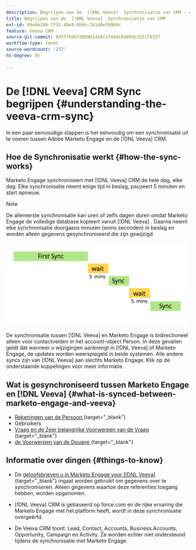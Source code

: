 ```yaml
---
description: Begrijpen van de  [!DNL Veeva]  Synchronisatie van CRM - de Documenten van Marketo - de Documentatie van het Product
title: Begrijpen van de  [!DNL Veeva]  Synchronisatie van CRM
exl-id: 99ade106-7f32-40e8-8b9a-2b1d0e769b9c
feature: Veeva CRM
source-git-commit: 0d37fbdb7d08901458c1744dc68893e155176327
workflow-type: tm+mt
source-wordcount: '237'
ht-degree: 0%

---
```


# De [!DNL Veeva] CRM Sync begrijpen {#understanding-the-veeva-crm-sync}

In een paar eenvoudige stappen is het eenvoudig om een synchronisatie uit te voeren tussen Adobe Marketo Engage en de [!DNL Veeva] CRM.

## Hoe de Synchronisatie werkt {#how-the-sync-works}

Marketo Engage synchroniseert met [!DNL Veeva] CRM de hele dag, elke dag. Elke synchronisatie neemt enige tijd in beslag, pauzeert 5 minuten en start opnieuw.

>[!NOTE]
>
>De allereerste synchronisatie kan uren of zelfs dagen duren omdat Marketo Engage de volledige database kopieert vanuit [!DNL Veeva] . Daarna neemt elke synchronisatie doorgaans minuten (soms seconden) in beslag en worden alleen gegevens gesynchroniseerd die zijn gewijzigd.

![](assets/understanding-the-veeva-sync-1.png)

De synchronisatie tussen [!DNL Veeva] en Marketo Engage is bidirectioneel alleen voor contactvelden in het account-object Person. In deze gevallen geldt dat wanneer u wijzigingen aanbrengt in [!DNL Veeva] of Marketo Engage, de updates worden weerspiegeld in beide systemen. Alle andere syncs zijn van [!DNL Veeva] aan slechts Marketo Engage. Klik op de onderstaande koppelingen voor meer informatie.

## Wat is gesynchroniseerd tussen Marketo Engage en [!DNL Veeva] {#what-is-synced-between-marketo-engage-and-veeva}

* [&#x200B; Rekeningen van de Persoon &#x200B;](/help/marketo/product-docs/crm-sync/veeva-crm-sync/sync-details/person-account-sync-faq.md){target="_blank"}
* Gebruikers
* [&#x200B; Vraag en de Zeer belangrijke Voorwerpen van de Vraag &#x200B;](/help/marketo/product-docs/crm-sync/veeva-crm-sync/sync-details/syncing-call-and-call-key-messages.md){target="_blank"}
* [&#x200B; de Voorwerpen van de Douane &#x200B;](/help/marketo/product-docs/crm-sync/veeva-crm-sync/sync-details/custom-object-sync.md){target="_blank"}

## Informatie over dingen {#things-to-know}

* De [&#x200B; geloofsbrieven u in Marketo Engage voor  [!DNL Veeva]](/help/marketo/product-docs/crm-sync/salesforce-sync/setup/enterprise-unlimited-edition/step-2-of-3-create-a-salesforce-user-for-marketo-enterprise-unlimited.md){target="_blank"} ingaat worden gebruikt om gegevens over te synchroniseren. Alleen gegevens waartoe deze referenties toegang hebben, worden opgenomen.

* [!DNL Veeva] CRM is gebaseerd op force.com en de rijke ervaring die Marketo Engage met het platform heeft, wordt in deze synchronisatie overgeërfd.

* De Veeva CRM toont: Lead, Contact, Accounts, Business Accounts, Opportunity, Campaign en Activity. Ze worden echter niet ondersteund tijdens de synchronisatie met Marketo Engage.
